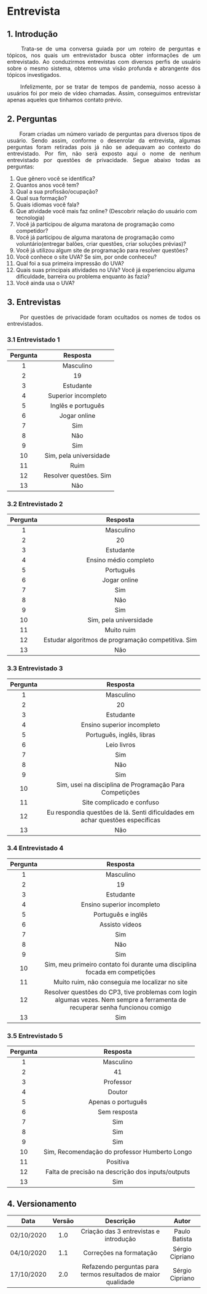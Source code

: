 # Entrevista

## 1. Introdução

<p align="justify"> &emsp;&emsp; Trata-se de uma conversa guiada por um roteiro de perguntas e tópicos, nos quais um entrevistador busca obter informações de um entrevistado. ​Ao conduzirmos entrevistas com diversos perfis de usuário sobre o mesmo sistema, obtemos uma visão profunda e abrangente dos tópicos investigados.</p>

<p align="justify"> &emsp;&emsp; Infelizmente, por se tratar de tempos de pandemia, nosso acesso à usuários foi por meio de vídeo chamadas. Assim, conseguimos entrevistar apenas aqueles que tinhamos contato prévio.</p>

## 2. Perguntas

<p align="justify"> &emsp;&emsp; Foram criadas um número variado de perguntas para diversos tipos de usuário. Sendo assim, conforme o desenrolar da entrevista, algumas perguntas foram retiradas pois já não se adequavam ao contexto do entrevistado. Por fim, não será exposto aqui o nome de nenhum entrevistado por questões de privacidade. Segue abaixo todas as perguntas:</p>

1. Que gênero você se identifica?
2. Quantos anos você tem?
3. Qual a sua profissão/ocupação?
4. Qual sua formação?
5. Quais idiomas você fala?
6. Que atividade você mais faz online? (Descobrir relação do usuário com tecnologia)
7. Você já participou de alguma maratona de programação como competidor?
8. Você já participou de alguma maratona de programação como voluntário(entregar balões, criar questões, criar soluções prévias)?
9. Você já utilizou algum site de programação para resolver questões?
10. Você conhece o site UVA? Se sim, por onde conheceu?
11. Qual foi a sua primeira impressão do UVA?
12. Quais suas principais atividades no UVa? Você já experienciou alguma dificuldade, barreira ou problema enquanto às fazia?
13. Você ainda usa o UVA?

## 3. Entrevistas

<p align="justify"> &emsp;&emsp; Por questões de privacidade foram ocultados os nomes de todos os entrevistados.</p>

### 3.1 Entrevistado 1

|Pergunta|Resposta|
|:-:|:-:|
|1|Masculino|
|2|19|
|3|Estudante|
|4|Superior incompleto|
|5|Inglês e português|
|6|Jogar online|
|7|Sim|
|8|Não|
|9|Sim|
|10|Sim, pela universidade|
|11|Ruim|
|12|Resolver questões. Sim|
|13|Não|

### 3.2 Entrevistado 2

|Pergunta|Resposta|
|:-:|:-:|
|1|Masculino|
|2|20|
|3|Estudante|
|4|Ensino médio completo|
|5|Português|
|6|Jogar online|
|7|Sim|
|8|Não|
|9|Sim|
|10|Sim, pela universidade|
|11|Muito ruim|
|12|Estudar algoritmos de programação competitiva. Sim|
|13|Não|

### 3.3 Entrevistado 3

|Pergunta|Resposta|
|:-:|:-:|
|1|Masculino|
|2|20|
|3|Estudante|
|4|Ensino superior incompleto|
|5|Português, inglês, libras|
|6|Leio livros|
|7|Sim|
|8|Não|
|9|Sim|
|10|Sim, usei na disciplina de Programação Para Competições|
|11|Site complicado e confuso|
|12|Eu respondia questões de lá. Senti dificuldades em achar questões específicas|
|13|Não|

### 3.4 Entrevistado 4

|Pergunta|Resposta|
|:-:|:-:|
|1|Masculino|
|2|19|
|3|Estudante|
|4|Ensino superior incompleto|
|5|Português e inglês|
|6|Assisto vídeos|
|7|Sim|
|8|Não|
|9|Sim|
|10|Sim, meu primeiro contato foi durante uma disciplina focada em competições|
|11|Muito ruim, não conseguia me localizar no site|
|12|Resolver questões do CP3,  tive problemas com login algumas vezes. Nem sempre a ferramenta de recuperar senha funcionou comigo|
|13|Sim|

### 3.5 Entrevistado 5

|Pergunta|Resposta|
|:-:|:-:|
|1|Masculino|
|2|41|
|3|Professor|
|4|Doutor|
|5|Apenas o português|
|6|Sem resposta|
|7|Sim|
|8|Sim|
|9|Sim|
|10|Sim, Recomendação do professor Humberto Longo|
|11|Positiva|
|12|Falta de precisão na descrição dos inputs/outputs|
|13|Sim|


## 4. Versionamento

|Data|Versão|Descrição|Autor|
|:-:|:-:|:-:|:-:|
|02/10/2020|1.0|Criação das 3 entrevistas e introdução|Paulo Batista|
|04/10/2020|1.1|Correções na formatação|Sérgio Cipriano|
|17/10/2020|2.0|Refazendo perguntas para termos resultados de maior qualidade|Sérgio Cipriano|
